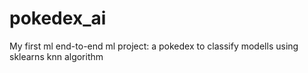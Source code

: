 # pokedex_ai
My first ml end-to-end ml project: a pokedex to classify modells using sklearns knn algorithm
